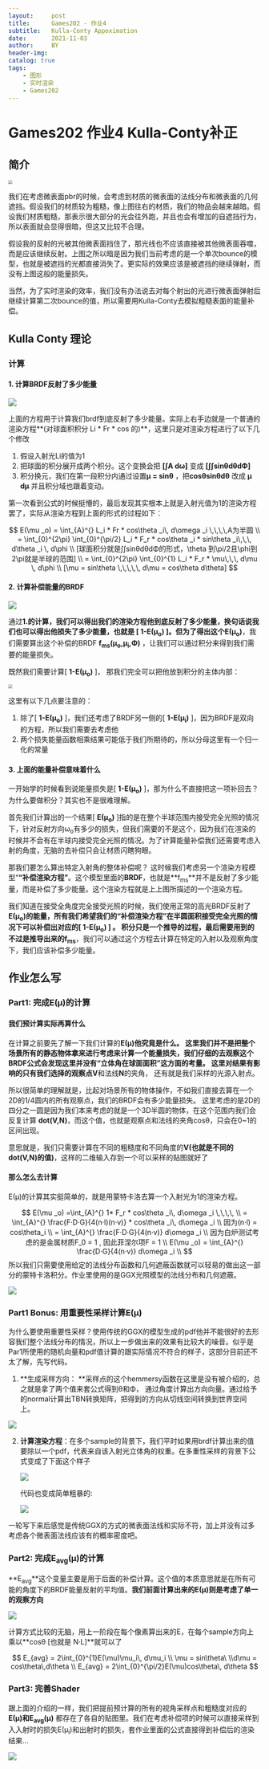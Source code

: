 ```yaml
---
layout:     post
title:      Games202 - 作业4 
subtitle:   Kulla-Conty Appoximation
date:       2021-11-03
author:     BY
header-img: 
catalog: true
tags:
    - 图形
    - 实时渲染
    - Games202
---
```


# Games202 作业4 Kulla-Conty补正

## 简介

<img src="/img/in-post/games202hw/before-kulla-conty.png" style="zoom:50%;" />

我们在考虑微表面pbr的时候，会考虑到材质的微表面的法线分布和微表面的几何遮挡。假设我们的材质较为粗糙，像上图往右的材质，我们的物品会越来越暗。假设我们材质粗糙，那表示很大部分的光会往外跑，并且也会有增加的自遮挡行为，所以表面就会显得很暗，但这又比较不合理。

假设我的反射的光被其他微表面挡住了，那光线也不应该直接被其他微表面吞噬，而是应该继续反射。上图之所以暗是因为我们当前考虑的是一个单次bounce的模型，也就是被遮挡的光都直接消失了。更实际的效果应该是被遮挡的继续弹射，而没有上图这般的能量损失。

当然，为了实时渲染的效率，我们没有办法说去对每个射出的光进行微表面弹射后继续计算第二次bounce的值，所以需要用Kulla-Conty去模拟粗糙表面的能量补偿。



## Kulla Conty 理论

### 计算

#### 1. 计算BRDF反射了多少能量

![](/img/in-post/games202hw/brdf-kulla.png)

上面的方程用于计算我们brdf到底反射了多少能量。实际上右手边就是一个普通的渲染方程**(对球面积积分 Li * Fr * cos 的)**，这里只是对渲染方程进行了以下几个修改

1. 假设入射光Li的值为1
2. 把球面的积分展开成两个积分。这个变换会把  **[∫A dω]** 变成 **[∫∫sinθdθdΦ]**
3. 积分换元，我们在第一段积分内通过设置**μ = sinθ** ，把**cosθsinθdθ** 改成 **μ dμ** 并且积分域也跟着变动。

第一次看到公式的时候挺懵的，最后发现其实根本上就是入射光值为1的渲染方程罢了，实际从渲染方程到上面的形式的过程如下：

$$
E(\mu _o) =
\int_{A}^{} L_i * Fr * cos\theta _i\, d\omega _i \,\,\,\,A为半圆
\\ = \int_{0}^{2\pi} \int_{0}^{\pi/2}  L_i * F_r * cos\theta _i * sin\theta _i\,\,\, d\theta _i \, d\phi
\\ [球面积分就是∫∫sinθdθdΦ的形式，\theta 到\pi/2且\phi到2\pi就是半球的范围]
\\ = \int_{0}^{2\pi} \int_{0}^{1}  L_i * F_r * \mu\,\,\, d\mu \, d\phi
\\ [\mu = sin\theta \,\,\,\,\, d\mu = cos\theta d\theta]
$$

#### 2. 计算补偿能量的BRDF

![](/img/in-post/games202hw/kulla-brdf.png)

通过**1.**的计算，我们可以得出我们的渲染方程他到底反射了多少能量，换句话说我们也可以得出他损失了多少能量，也就是 [ **1-E(μ<sub>o</sub>)** ]。但为了得出这个**E(μ<sub>o</sub>)**，我们需要算出这个补偿的BRDF **f<sub>ms</sub>(μ<sub>o</sub>,μ<sub>i</sub>,Φ)** ，让我们可以通过积分来得到我们需要的能量损失。 

既然我们需要计算[ **1-E(μ<sub>o</sub>)** ]， 那我们完全可以把他放到积分的主体内部：

<img src="/img/in-post/games202hw/kulla-fms.png" style="zoom:50%;" />

这里有以下几点要注意的：

1. 除了[ **1-E(μ<sub>o</sub>)** ]，我们还考虑了BRDF另一侧的[ **1-E(μ<sub>i</sub>)** ]，因为BRDF是双向的方程，所以我们需要去考虑他
2. 两个损失能量函数相乘结果可能低于我们所期待的，所以分母这里有一个归一化的常量

#### 3. 上面的能量补偿意味着什么

一开始学的时候看到说能量损失是[ **1-E(μ<sub>o</sub>)** ]，那为什么不直接把这一项补回去？为什么要做积分？其实也不是很难理解。

首先我们计算出的一个结果[ **E(μ<sub>o</sub>)** ]指的是在整个半球范围内接受完全光照的情况下，针对反射方向ω<sub>o</sub>有多少的损失，但我们需要的不是这个，因为我们在渲染的时候并不会有在半球内接受完全光照的情况。为了计算能量补偿我们还需要考虑入射的角度，无脑的去补偿只会让材质闪瞎狗眼。

那我们要怎么算出特定入射角的整体补偿呢？ 这时候我们考虑另一个渲染方程模型“**“补偿渲染方程”**。这个模型里面的**BRDF**，也就是**f<sub>ms</sub>**并不是反射了多少能量，而是补偿了多少能量。这个渲染方程就是上上图所描述的一个渲染方程。

我们知道在接受全角度完全接受光照的时候，我们使用正常的高光BRDF反射了**E(μ<sub>o</sub>)**的能量，所有我们希望我们的**“补偿渲染方程”**在半圆面积接受完全光照的情况下可以补偿出对应的[ **1-E(μ<sub>o</sub>)** ] 。 积分只是一个推导的过程，最后需要用到的不过是推导出来的**f<sub>ms</sub>**，我们可以通过这个方程去计算在特定的入射以及观察角度下，我们应该补偿多少能量。



##  作业怎么写

### Part1: 完成E(μ)的计算

#### 我们预计算实际再算什么

在计算之前要先了解一下我们计算的**E(μ)**他究竟是什么。 这里我们并不是把整个场景所有的静态物体拿来进行考虑来计算一个能量损失，我们仔细的去观察这个BRDF公式会发现这里并没有**“立体角在球面面积”**这方面的考量。 这里对结果有影响的只有我们选择的观察点**V**和法线**N**的夹角， 还有就是我们采样的光源入射点。

所以很简单的理解就是，比起对场景所有的物体操作，不如我们直接去算在一个2D的1/4圆内的所有观察点，我们的BRDF会有多少能量损失。 这里考虑的是2D的四分之一圆是因为我们本来考虑的就是一个3D半圆的物体，在这个范围内我们会反复计算 **dot(V,N)**，而这个值，也就是观察点和法线的夹角cosθ，只会在0~1的区间出现。

意思就是，我们只需要计算在不同的粗糙度和不同角度的**V(也就是不同的dot(V,N)的值)**，这样的二维输入存到一个可以采样的贴图就好了

#### 那么怎么去计算

E(μ)的计算其实挺简单的，就是用蒙特卡洛去算一个入射光为1的渲染方程。

$$
E(\mu _o) =\int_{A}^{} 1* F_r * cos\theta _i\, d\omega _i \,\,\,\,
 \\ = \int_{A}^{} \frac{F·D·G}{4(n·l)(n·v)}  * cos\theta _i\, d\omega _i \\
 因为(n·l) = cos\theta_i
 \\ = \int_{A}^{} \frac{F·D·G}{4(n·v)}  d\omega _i \\
 因为白炉测试考虑的是金属材质F_0 = 1 , 因此菲涅尔项F = 1
 \\ E(\mu _o) = \int_{A}^{} \frac{D·G}{4(n·v)}  d\omega _i \\
$$
所以我们只需要使用给定的法线分布函数和几何遮蔽函数就可以轻易的做出这一部分的蒙特卡洛积分。作业里使用的是GGX光照模型的法线分布和几何遮蔽。

![](/img/in-post/games202hw/hw4-step1.png)

### Part1 Bonus: 用重要性采样计算E(μ)

为什么要使用重要性采样？使用传统的GGX的模型生成的pdf他并不能很好的去形容我们整个法线分布的情况，所以上一步做出来的效果有比较大的噪音。似乎是Par1所使用的随机向量和pdf值计算的跟实际情况不符合的样子，这部分目前还不太了解，先写代码。

1.  **生成采样方向： **采样点的这个hemmersy函数在这里是没有被介绍的，总之就是拿了两个值来套公式得到θ和Φ， 通过角度计算出方向向量。通过给予的normal计算出TBN转换矩阵，把得到的方向从切线空间转换到世界空间上。

![](/img/in-post/games202hw/hw4-step1-bonus.png)



2. **计算渲染方程**：在多个sample的背景下，我们平时如果用brdf计算出来的值要除以一个pdf，代表来自该入射光立体角的权重。在多重性采样的背景下公式变成了下面这个样子

   ![](/img/in-post/games202hw/hw4-weight.png)

   代码也变成简单粗暴的:

   ![](/img/in-post/games202hw/hw4-step1bonus-weight.png)

一轮写下来后感觉是传统GGX的方式的微表面法线和实际不符，加上并没有过多考虑各个微表面法线应该有的概率密度吧。



### Part2: 完成E<sub>avg</sub>(μ)的计算

**E<sub>avg</sub>**这个变量主要是用于后面的补偿计算。这个值的本质意思就是在所有可能的角度下的BRDF能量反射的平均值。**我们前面计算出来的E(μ)则是考虑了单一的观察方向**

![](/img/in-post/games202hw/hw4-Eavg.png)

计算方式比较的无脑，用上一阶段在每个像素算出来的E，在每个sample方向上乘以**cosθ [也就是 N·L]**就可以了

$$
E_{avg} = 2\int_{0}^{1}E(\mu)\mu_i\, d\mu_i
\\ \mu = sin\theta\
\\d\mu = cos\theta\,d\theta
\\ E_{avg} = 2\int_{0}^{\pi/2}E(\mu)cos\theta\, d\theta
$$


### Part3: 完善Shader

跟上面的介绍的一样，我们把提前预计算的所有的视角采样点和粗糙度对应的 **E(μ)**和**E<sub>avg</sub>(μ)** 都存在了各自的贴图里。我们在考虑补偿项的时候可以直接采样到入入射时的损失E(μ<sub>i</sub>)和出射时的损失，套作业里面的公式直接得到补偿后的渲染结果...

![](/img/in-post/games202hw/hw4-kulla-fms.png)
